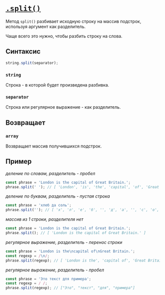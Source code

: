 # [`.split()`](../index.md)

Метод `split()` разбивает исходную строку на массив подстрок, используя аргумент как разделитель.

Чаще всего это нужно, чтобы разбить строку на слова.

## Синтаксис

```js
string.split(separator);
```

### `string`

Строка - в которой будет произведена разбивка.

### `separator`

Строка или регулярное выражение - как разделитель.

## Возвращает

### `array`

Возвращает массив получившихся подстрок.

## Пример

_деление по словам, разделитель - пробел_

```js
const phrase = 'London is the capital of Great Britain.';
phrase.split(' '); // [ 'London', 'is', 'the', 'capital', 'of', 'Great', 'Britain.' ]
```

_деление по буквам, разделитель - пустая строка_

```js
const phrase = 'хлеб да соль';
phrase.split(''); // [ 'х', 'л', 'е', 'б', '', 'д', 'а', '', 'с', 'о', 'л', 'ь' ]
```

_массив из 1 строки, разделителя нет_

```js
const phrase = 'London is the capital of Great Britain.';
phrase.split(); // [ 'London is the capital of Great Britain.' ]
```

_регулярное выражение, разделитель - перенос строки_

```js
const phrase = 'London is the\ncapital of\nGreat Britain.';
const regexp = /\n/;
phrase.split(regexp); // [ 'London is the', 'capital of', 'Great Britain.' ]
```

_регулярное выражение, разделитель - пробел_

```js
const phrase = 'Это текст для примера';
const regexp = / /;
phrase.split(regexp); // ["Это", "текст", "для", "примера"]
```
